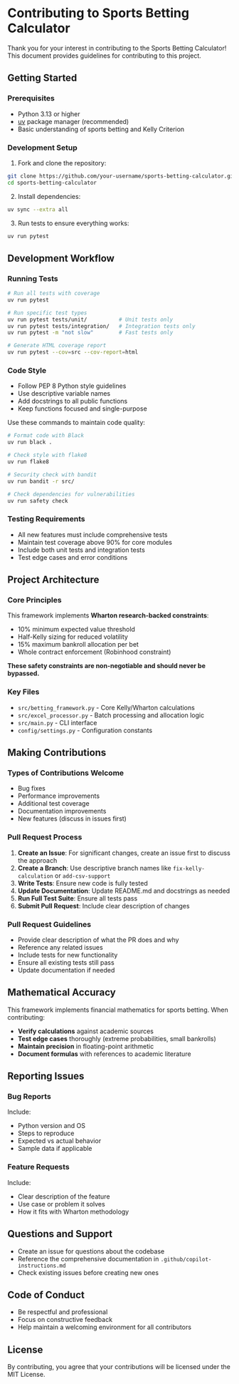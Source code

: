 # Contributing to Sports Betting Calculator

Thank you for your interest in contributing to the Sports Betting Calculator! This document provides guidelines for contributing to this project.

## Getting Started

### Prerequisites

- Python 3.13 or higher
- [uv](https://github.com/astral-sh/uv) package manager (recommended)
- Basic understanding of sports betting and Kelly Criterion

### Development Setup

1. Fork and clone the repository:

```bash
git clone https://github.com/your-username/sports-betting-calculator.git
cd sports-betting-calculator
```

2. Install dependencies:

```bash
uv sync --extra all
```

3. Run tests to ensure everything works:

```bash
uv run pytest
```

## Development Workflow

### Running Tests

```bash
# Run all tests with coverage
uv run pytest

# Run specific test types
uv run pytest tests/unit/          # Unit tests only
uv run pytest tests/integration/   # Integration tests only
uv run pytest -m "not slow"        # Fast tests only

# Generate HTML coverage report
uv run pytest --cov=src --cov-report=html
```

### Code Style

- Follow PEP 8 Python style guidelines
- Use descriptive variable names
- Add docstrings to all public functions
- Keep functions focused and single-purpose

Use these commands to maintain code quality:

```bash
# Format code with Black
uv run black .

# Check style with flake8
uv run flake8

# Security check with bandit
uv run bandit -r src/

# Check dependencies for vulnerabilities
uv run safety check
```

### Testing Requirements

- All new features must include comprehensive tests
- Maintain test coverage above 90% for core modules
- Include both unit tests and integration tests
- Test edge cases and error conditions

## Project Architecture

### Core Principles

This framework implements **Wharton research-backed constraints**:

- 10% minimum expected value threshold
- Half-Kelly sizing for reduced volatility
- 15% maximum bankroll allocation per bet
- Whole contract enforcement (Robinhood constraint)

**These safety constraints are non-negotiable and should never be bypassed.**

### Key Files

- `src/betting_framework.py` - Core Kelly/Wharton calculations
- `src/excel_processor.py` - Batch processing and allocation logic
- `src/main.py` - CLI interface
- `config/settings.py` - Configuration constants

## Making Contributions

### Types of Contributions Welcome

- Bug fixes
- Performance improvements
- Additional test coverage
- Documentation improvements
- New features (discuss in issues first)

### Pull Request Process

1. **Create an Issue**: For significant changes, create an issue first to discuss the approach
2. **Create a Branch**: Use descriptive branch names like `fix-kelly-calculation` or `add-csv-support`
3. **Write Tests**: Ensure new code is fully tested
4. **Update Documentation**: Update README.md and docstrings as needed
5. **Run Full Test Suite**: Ensure all tests pass
6. **Submit Pull Request**: Include clear description of changes

### Pull Request Guidelines

- Provide clear description of what the PR does and why
- Reference any related issues
- Include tests for new functionality
- Ensure all existing tests still pass
- Update documentation if needed

## Mathematical Accuracy

This framework implements financial mathematics for sports betting. When contributing:

- **Verify calculations** against academic sources
- **Test edge cases** thoroughly (extreme probabilities, small bankrolls)
- **Maintain precision** in floating-point arithmetic
- **Document formulas** with references to academic literature

## Reporting Issues

### Bug Reports

Include:

- Python version and OS
- Steps to reproduce
- Expected vs actual behavior
- Sample data if applicable

### Feature Requests

Include:

- Clear description of the feature
- Use case or problem it solves
- How it fits with Wharton methodology

## Questions and Support

- Create an issue for questions about the codebase
- Reference the comprehensive documentation in `.github/copilot-instructions.md`
- Check existing issues before creating new ones

## Code of Conduct

- Be respectful and professional
- Focus on constructive feedback
- Help maintain a welcoming environment for all contributors

## License

By contributing, you agree that your contributions will be licensed under the MIT License.
